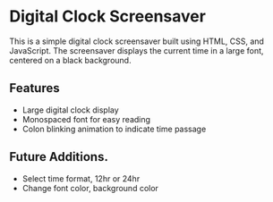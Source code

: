 # Digital Clock Screensaver

This is a simple digital clock screensaver built using HTML, CSS, and JavaScript. The screensaver displays the current time in a large font, centered on a black background. 

## Features
- Large digital clock display
- Monospaced font for easy reading
- Colon blinking animation to indicate time passage  

## Future Additions.
- Select time format, 12hr or 24hr
- Change font color, background color

